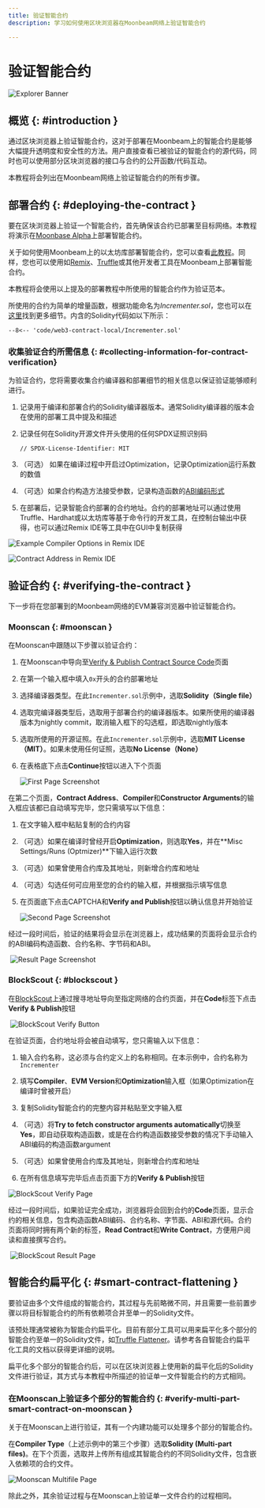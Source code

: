 ```yaml
---
title: 验证智能合约
description: 学习如何使用区块浏览器在Moonbeam网络上验证智能合约

---
```

# 验证智能合约

![Explorer Banner](/images/builders/tools/verify-contracts/block-explorers/verify-contract-banner.png)

## 概览 {: #introduction }

通过区块浏览器上验证智能合约，这对于部署在Moonbeam上的智能合约是能够大幅提升透明度和安全性的方法。用户直接查看已被验证的智能合约的源代码，同时也可以使用部分区块浏览器的接口与合约的公开函数/代码互动。

本教程将会列出在Moonbeam网络上验证智能合约的所有步骤。

## 部署合约 {: #deploying-the-contract }

要在区块浏览器上验证一个智能合约，首先确保该合约已部署至目标网络。本教程将演示在[Moonbase Alpha](/builders/get-started/moonbase/)上部署智能合约。

关于如何使用Moonbeam上的以太坊库部署智能合约，您可以查看[此教程](/builders/interact/eth-libraries/deploy-contract/)。同样，您也可以使用如[Remix](/builders/interact/remix/#deploying-a-contract-to-moonbeam-using-remix)、[Truffle](/builders/interact/truffle/#deploying-a-contract-to-moonbeam-using-truffle)或其他开发者工具在Moonbeam上部署智能合约。

本教程将会使用以上提及的部署教程中所使用的智能合约作为验证范本。

所使用的合约为简单的增量函数，根据功能命名为*Incrementer.sol*，您也可以在[这里](/snippets/code/web3-contract-local/Incrementer.sol)找到更多细节。内含的Solidity代码如以下所示：

```solidity
--8<-- 'code/web3-contract-local/Incrementer.sol'
```

### 收集验证合约所需信息 {: #collecting-information-for-contract-verification}

为验证合约，您将需要收集合约编译器和部署细节的相关信息以保证验证能够顺利进行。

1. 记录用于编译和部署合约的Solidity编译器版本。通常Solidity编译器的版本会在使用的部署工具中提及和描述

2. 记录任何在Solidity开源文件开头使用的任何SPDX证照识别码

    ```
    // SPDX-License-Identifier: MIT
    ```
    
3. （可选） 如果在编译过程中开启过Optimization，记录Optimization运行系数的数值

4. （可选）如果合约构造方法接受参数，记录构造函数的[ABI编码形式](https://docs.soliditylang.org/en/develop/abi-spec.html)

5. 在部署后，记录智能合约部署的合约地址。合约的部署地址可以通过使用Truffle、Hardhat或以太坊库等基于命令行的开发工具，在控制台输出中获得，也可以通过Remix IDE等工具中在GUI中复制获得

![Example Compiler Options in Remix IDE](/images/builders/tools/verify-contracts/block-explorers/verify-contract-1.png)

![Contract Address in Remix IDE](/images/builders/tools/verify-contracts/block-explorers/verify-contract-2.png)

## 验证合约 {: #verifying-the-contract }

下一步将在您部署到的Moonbeam网络的EVM兼容浏览器中验证智能合约。

### Moonscan {: #moonscan }

在Moonscan中跟随以下步骤以验证合约：

1. 在Moonscan中导向至[Verify & Publish Contract Source Code](https://moonbase.moonscan.io/verifyContract)页面

2. 在第一个输入框中填入`0x`开头的合约部署地址

3. 选择编译器类型。在此`Incrementer.sol`示例中，选取**Solidity（Single file）**

4. 选取完编译器类型后，选取用于部署合约的编译器版本。如果所使用的编译器版本为nightly commit，取消输入框下的勾选框，即选取nightly版本

5. 选取所使用的开源证照。在此`Incrementer.sol`示例中，选取**MIT License（MIT）**。如果未使用任何证照，选取**No License（None）**

6. 在表格底下点击**Continue**按钮以进入下个页面

    ![First Page Screenshot](/images/builders/tools/verify-contracts/block-explorers/verify-contract-3.png)

在第二个页面，**Contract Address**、**Compiler**和**Constructor Arguments**的输入框应该都已自动填写完毕，您只需填写以下信息：

1. 在文字输入框中粘贴复制的合约内容

2. （可选）如果在编译时曾经开启**Optimization**，则选取**Yes**，并在**Misc Settings/Runs (Optmizer)**下输入运行次数

3. （可选）如果曾使用合约库及其地址，则新增合约库和地址

4. （可选）勾选任何可应用至您的合约的输入框，并根据指示填写信息

5. 在页面底下点击CAPTCHA和**Verify and Publish**按钮以确认信息并开始验证

   ![Second Page Screenshot](/images/builders/tools/verify-contracts/block-explorers/verify-contract-4.png)

经过一段时间后，验证的结果将会显示在浏览器上，成功结果的页面将会显示合约的ABI编码构造函数、合约名称、字节码和ABI。

​    ![Result Page Screenshot](/images/builders/tools/verify-contracts/block-explorers/verify-contract-5.png)

### BlockScout {: #blockscout }

在[BlockScout](https://moonbase-blockscout.testnet.moonbeam.network/)上通过搜寻地址导向至指定网络的合约页面，并在**Code**标签下点击**Verify & Publish**按钮

​    ![BlockScout Verify Button](/images/builders/tools/verify-contracts/block-explorers/verify-contract-6.png)

在验证页面，合约地址将会被自动填写，您只需输入以下信息：

1. 输入合约名称，这必须与合约定义上的名称相同。在本示例中，合约名称为`Incrementer`

2. 填写**Compiler**、**EVM Version**和**Optimization**输入框（如果Optimization在编译时曾被开启）

3. 复制Solidity智能合约的完整内容并粘贴至文字输入框

4. （可选）将**Try to fetch constructor arguments automatically**切换至**Yes**，即自动获取构造函数，或是在合约构造函数接受参数的情况下手动输入ABI编码的构造函数argument

5. （可选）如果曾使用合约库及其地址，则新增合约库和地址

6. 在所有信息填写完毕后点击页面下方的**Verify & Publish**按钮

![BlockScout Verify Page](/images/builders/tools/verify-contracts/block-explorers/verify-contract-7.png)

经过一段时间后，如果验证完全成功，浏览器将会回到合约的**Code**页面，显示合约的相关信息，包含构造函数ABI编码、合约名称、字节面、ABI和源代码。合约页面将同时拥有两个新的标签，**Read Contract**和**Write Contract**，方便用户阅读和直接撰写合约。

​    ![BlockScout Result Page](/images/builders/tools/verify-contracts/block-explorers/verify-contract-8.png)


## 智能合约扁平化 {: #smart-contract-flattening }

要验证由多个文件组成的智能合约，其过程与先前略微不同，并且需要一些前置步骤以将目标智能合约的所有依赖项合并至单一的Solidity文件。

该预处理通常被称为智能合约扁平化。目前有部分工具可以用来扁平化多个部分的智能合约至单一的Solidity文件，如[Truffle Flattener](https://www.npmjs.com/package/truffle-flattener)。请参考各自智能合约扁平化工具的文档以获得更详细的说明。

扁平化多个部分的智能合约后，可以在区块浏览器上使用新的扁平化后的Solidity文件进行验证，其方式与本教程中所描述的验证单一文件智能合约的方式相同。

### 在Moonscan上验证多个部分的智能合约 {: #verify-multi-part-smart-contract-on-moonscan }

关于在Moonscan上进行验证，其有一个内建功能可以处理多个部分的智能合约。

在**Compiler Type**（上述示例中的第三个步骤）选取**Solidity (Multi-part files)**。在下个页面，选取并上传所有组成其智能合约的不同Solidity文件，包含嵌入依赖项的合约文件。

 ![Moonscan Multifile Page](/images/builders/tools/verify-contracts/block-explorers/verify-contract-9.png)

除此之外，其余验证过程与在Moonscan上验证单一文件合约的过程相同。
